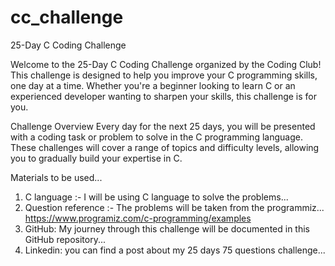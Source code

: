 # cc_challenge
25-Day C Coding Challenge

Welcome to the 25-Day C Coding Challenge organized by the Coding Club! This challenge is designed to help you improve your C programming skills, one day at a time. Whether you're a beginner looking to learn C or an experienced developer wanting to sharpen your skills, this challenge is for you.

Challenge Overview
Every day for the next 25 days, you will be presented with a coding task or problem to solve in the C programming language. These challenges will cover a range of topics and difficulty levels, allowing you to gradually build your expertise in C.

Materials to be used...
1. C language :- I will be using C language to solve the problems...
2. Question reference :- The problems will be taken from the programmiz...
 https://www.programiz.com/c-programming/examples
3. GitHub: My journey through this challenge will be documented in this GitHub repository...
4. Linkedin: you can find a post about my 25 days 75 questions challenge...

